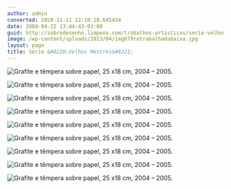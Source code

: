 ```yaml
---
author: admin
converted: 2020-11-11 12:10:28.645434
date: 2004-04-22 13:44:43-03:00
guid: http://sobredesenho.limpens.com/trabalhos-artisticos/serie-velhos-mestres/
image: /wp-content/uploads/2013/04/img079retrabalhadabaixa.jpg
layout: page
title: Série &#8220;Velhos Mestres&#8221;
---
```


![](img082retrabalhadabaixa.jpg "Grafite e têmpera sobre papel, 25 x18 cm, 2004 – 2005.")

![](img084retrabalhadabaixa.jpg "Grafite e têmpera sobre papel, 25 x18 cm, 2004 – 2005.")

![](img083retrabalhadabaixa.jpg "Grafite e têmpera sobre papel, 25 x18 cm, 2004 – 2005.")

![](img081retrabalhadabaixa.jpg "Grafite e têmpera sobre papel, 25 x18 cm, 2004 – 2005.")

![](img080retrabalhadabaixa.jpg "Grafite e têmpera sobre papel, 25 x18 cm, 2004 – 2005.")

![](img079retrabalhadabaixa.jpg "Grafite e têmpera sobre papel, 25 x18 cm, 2004 – 2005.")

![](img077retrabalhadabaixa.jpg "Grafite e têmpera sobre papel, 25 x18 cm, 2004 – 2005.")

![](img076retrabalhadabaixa.jpg "Grafite e têmpera sobre papel, 25 x18 cm, 2004 – 2005.")

![](img075retrabalhadabaixa.jpg "Grafite e têmpera sobre papel, 25 x18 cm, 2004 – 2005.")

